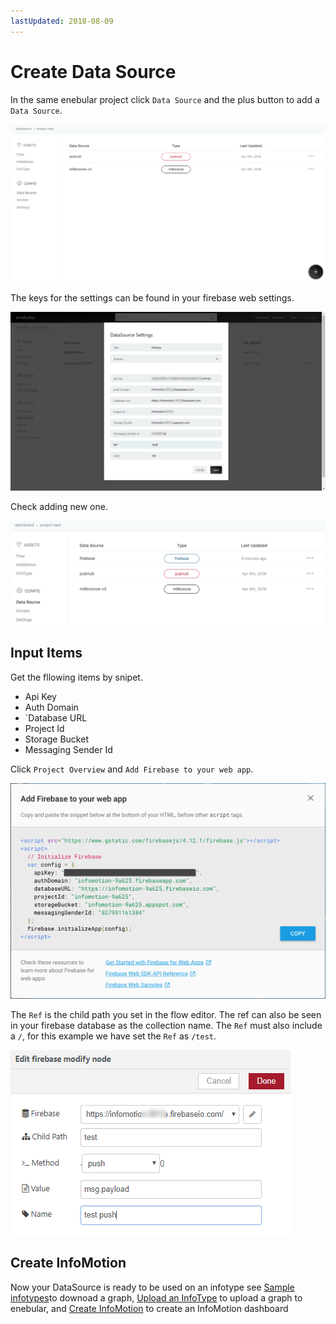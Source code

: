 ```yaml
---
lastUpdated: 2018-08-09
---
```



# Create Data Source 

In the same enebular project click `Data Source` and the plus button to add a 
`Data Source`. 

![CreateDataSource-datasource](./../../../../img/InfoMotion/DataSource/firebase/CreateDataSource-datasource.png)

The keys for the settings can be found in your firebase web settings. 

![CreateDataSource-settings](./../../../../img/InfoMotion/DataSource/firebase/CreateDataSource-settings.png)

Check adding new one.

![CreateDataSource-newOne](./../../../../img/InfoMotion/DataSource/firebase/CreateDataSource-newOne.png)

## Input Items

Get the fllowing items by snipet.

* Api Key
* Auth Domain
* `Database URL
* Project Id
* Storage Bucket
* Messaging Sender Id

Click `Project Overview` and `Add Firebase to your web app`.

![Setup-firebaseKeys-en](./../../../../img/InfoMotion/DataSource/firebase/Setup-firebaseKeys-en.png)


The `Ref` is the child path you set in the flow editor. 
The ref can also be seen in your firebase database as the collection name. The `Ref` must also include a `/`, for this example we have set the `Ref` as `/test`.

![CreateFlow-firebaseNode](./../../../../img/InfoMotion/DataSource/firebase/CreateFlow-firebaseNode.png)

## Create InfoMotion

Now your DataSource is ready to be used on an infotype see 
[Sample infotypes](./../../SampleInfoTypes.md)to downoad a graph, 
[Upload an InfoType](./../../UploadInfoType.md) to upload a graph to enebular, 
and [Create InfoMotion](./../../CreateInfoMotion.md) to create an InfoMotion dashboard
